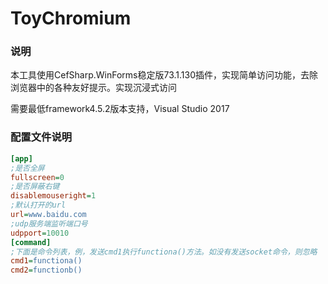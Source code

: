 # ToyChromium
### 说明

本工具使用CefSharp.WinForms稳定版73.1.130插件，实现简单访问功能，去除浏览器中的各种友好提示。实现沉浸式访问

需要最低framework4.5.2版本支持，Visual Studio 2017

### 配置文件说明

```ini
[app]
;是否全屏
fullscreen=0
;是否屏蔽右键
disablemouseright=1
;默认打开的url
url=www.baidu.com
;udp服务端监听端口号
udpport=10010
[command]
;下面是命令列表，例，发送cmd1执行functiona()方法。如没有发送socket命令，则忽略
cmd1=functiona()
cmd2=functionb()
```